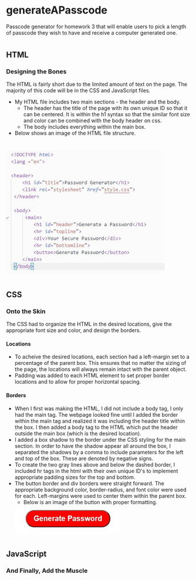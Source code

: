 # generateAPasscode
Passcode generator for homework 3 that will enable users to pick a length of passcode they wish to have and receive a computer generated one.

#
## HTML
### Designing the Bones

The HTML is fairly short due to the limited amount of text on the page. The majority of this code will be in the CSS and JavaScript files. 

* My HTML file includes two main sections - the header and the body.  
    * The header has the title of the page with its own unique ID so that it can be centered.  It is within the h1 syntax so that the similar font size and color can be combined with the body header on css.
    * The body includes everything within the main box. 
* Below shows an image of the HTML file structure.
#
<img src= "HTML.JPG">

#
## CSS
### Onto the Skin
The CSS had to organize the HTML in the desired locations, give the appropriate font size and color, and design the borders.
#### Locations
* To acheive the desired locations, each section had a left-margin set to a percentage of the parent box.  This ensures that no matter the sizing of the page, the locations will always remain intact with the parent object.
* Padding was added to each HTML element to set proper border locations and to allow for proper horizontal spacing.
#### Borders
* When I first was making the HTML, I did not include a body tag, I only had the main tag. The webpage looked fine until I added the border within the main tag and realized it was including the header title within the box.  I then added a body tag to the HTML which put the header outside the main box (which is the desired location).
* I added a box shadow to the border under the CSS styling for the main section.  In order to have the shadow appear all around the box, I separated the shadows by a comma to include parameters for the left and top of the box.  These are denoted by negative signs.
* To create the two gray lines above and below the dashed border, I included hr tags in the html with their own unique ID's to implement appropriate padding sizes for the top and bottom.
* The button border and div borders were straight forward.  The appropriate background color, border-radius, and font color were used for each.  Left-margins were used to center them within the parent box.
    * Below is an image of the button with proper formatting.
    <img src="Button.jpg">

#
## JavaScript
### And Finally, Add the Muscle
